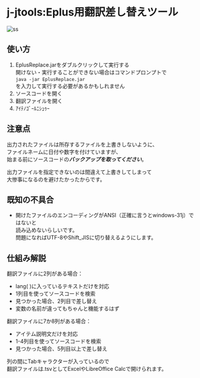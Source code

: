 # j-jtools:Eplus用翻訳差し替えツール
![ss](https://i.imgur.com/PYIxSZs.png)
## 使い方
1. EplusReplace.jarをダブルクリックして実行する  
    開けない・実行することができない場合はコマンドプロンプトで  
    ```java -jar EplusReplace.jar```  
    を入力して実行する必要があるかもしれません  
2. ソースコードを開く
3. 翻訳ファイルを開く
4. ｱｲﾃﾉｺﾞｰﾙﾆｼｭｩｰ

## 注意点
出力されたファイルは所存するファイルを上書きしないように、  
ファイルネームに日付や数字を付けていますが、  
始まる前にソースコードの***バックアップを取ってください***。 

出力ファイルを指定できないのは間違えて上書きしてしまって  
大惨事になるのを避けたかったからです。

## 既知の不具合
- 開けたファイルのエンコーディングがANSI（正確に言うとwindows-31j）ではないと  
    読み込めないらしいです。  
    問題になればUTF-8やShift_JISに切り替えるようにします。

## 仕組み解説
翻訳ファイルに2列がある場合：
- lang( )に入っているテキストだけを対応
- 1列目を使ってソースコードを検索
- 見つかった場合、2列目で差し替え
- 変数の名前が違ってもちゃんと機能するはず

翻訳ファイルに7か8列がある場合：
- アイテム説明文だけを対応
- 1-4列目を使ってソースコードを検索
- 見つかった場合、5列目以上で差し替え

列の間にTabキャラクターが入っているので  
翻訳ファイルは.tsvとしてExcelやLibreOffice Calcで開けられます。
